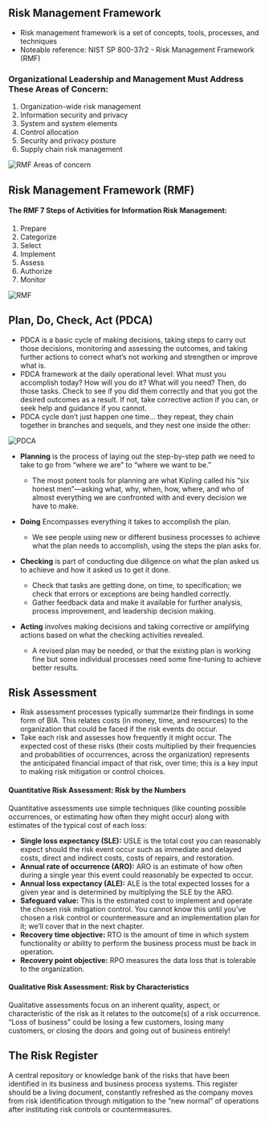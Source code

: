 ## Risk Management Framework
- Risk management framework is a set of concepts, tools, processes, and techniques
- Noteable reference: NIST SP 800-37r2 - Risk Management Framework (RMF)

### Organizational Leadership and Management Must Address These Areas of Concern:
1. Organization-wide risk management
2. Information security and privacy
3. System and system elements
4. Control allocation
5. Security and privacy posture
6. Supply chain risk management

![RMF Areas of concern](https://user-images.githubusercontent.com/111991325/211717187-3df9d618-a5e9-4c05-9ae4-d260e0cf62c7.jpg)

## Risk Management Framework  (RMF)
#### The RMF 7 Steps of Activities for Information Risk Management:
1. Prepare
2. Categorize
3. Select
4. Implement
5. Assess
6. Authorize
7. Monitor

![RMF](https://user-images.githubusercontent.com/111991325/211717831-6429db70-994f-4d4d-b78f-91658cd46217.jpg)

## Plan, Do, Check, Act (PDCA)
- PDCA is a basic cycle of making decisions, taking steps to carry out those decisions, monitoring and assessing the outcomes, and taking further actions to correct what’s not working and strengthen or improve what is.
- PDCA framework at the daily operational level: What must you accomplish today? How will you do it? What will you need? Then, do those tasks. Check to see if you did them correctly and that you got the desired outcomes as a result. If not, take corrective action if you can, or seek help and guidance if you cannot.
- PDCA cycle don’t just happen one time... they repeat, they chain together in branches and sequels, and they nest one inside the other: 

![PDCA](https://user-images.githubusercontent.com/111991325/211718449-a84639dd-668d-44de-925d-1335f6c55a27.jpg)

- <b>Planning</b> is the process of laying out the step-by-step path we need to take to go from “where we are” to “where we want to be.” 
  - The most potent tools for planning are what Kipling called his “six honest men”—asking what, why, when, how, where, and who of almost everything we are confronted with and every decision we have to make.

- <b>Doing</b> Encompasses everything it takes to accomplish the plan.
  - We see people using new or different business processes to achieve what the plan needs to accomplish, using the steps the plan asks for.

- <b>Checking</b> is part of conducting due diligence on what the plan asked us to achieve and how it asked us to get it done. 
  - Check that tasks are getting done, on time, to specification; we check that errors or exceptions are being handled correctly. 
  - Gather feedback data and make it available for further analysis, process improvement, and leadership decision making.

- <b>Acting</b> involves making decisions and taking corrective or amplifying actions based on what the checking activities revealed. 
  - A revised plan may be needed, or that the existing plan is working fine but some individual processes need some fine-tuning to achieve better results.
  
## Risk Assessment
- Risk assessment processes typically summarize their findings in some form of BIA. This relates costs (in money, time, and resources) to the organization that could be faced if the risk events do occur.
- Take each risk and assesses how frequently it might occur. The expected cost of these risks (their costs multiplied by their frequencies and probabilities of occurrences, across the organization) represents the anticipated financial impact of that risk, over time; this is a key input to making risk mitigation or control choices.

#### Quantitative Risk Assessment: Risk by the Numbers
Quantitative assessments use simple techniques (like counting possible occurrences, or estimating how often they might occur) along with estimates of the typical cost of each loss:
- <b>Single loss expectancy (SLE):</b> USLE is the total cost you can reasonably expect should the risk event occur such as immediate and delayed costs, direct and indirect costs, costs of repairs, and restoration.
- <b>Annual rate of occurrence (ARO):</b> ARO is an estimate of how often during a single year this event could reasonably be expected to occur.
- <b>Annual loss expectancy (ALE):</b> ALE is the total expected losses for a given year and is determined by multiplying the SLE by the ARO.
- <b>Safeguard value:</b> This is the estimated cost to implement and operate the chosen risk mitigation control. You cannot know this until you’ve chosen a risk control or countermeasure and an implementation plan for it; we’ll cover that in the next chapter.
- <b>Recovery time objective:</b> RTO is the amount of time in which system functionality or ability to perform the business process must be back in operation.
- <b>Recovery point objective:</b> RPO measures the data loss that is tolerable to the organization.

#### Qualitative Risk Assessment: Risk by Characteristics
Qualitative assessments focus on an inherent quality, aspect, or characteristic of the risk as it relates to the outcome(s) of a risk occurrence. “Loss of business” could be losing a few customers, losing many customers, or closing the doors and going out of business entirely!

## The Risk Register
A central repository or knowledge bank of the risks that have been identified in its business and business process systems. 
This register should be a living document, constantly refreshed as the company moves from risk identification through mitigation to the “new normal” of operations after instituting risk controls or countermeasures.
